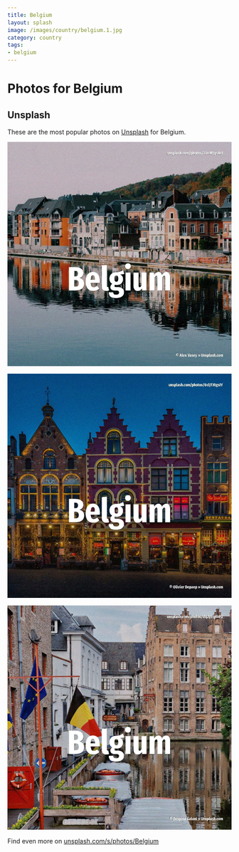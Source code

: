 ```yaml
---
title: Belgium
layout: splash
image: /images/country/belgium.1.jpg
category: country
tags:
- belgium
---
```

# Photos for Belgium

## Unsplash

These are the most popular photos on [Unsplash](https://unsplash.com) for Belgium.

![Belgium](/images/country/belgium.1.jpg)

![Belgium](/images/country/belgium.2.jpg)

![Belgium](/images/country/belgium.3.jpg)

Find even more on [unsplash.com/s/photos/Belgium](https://unsplash.com/s/photos/Belgium)